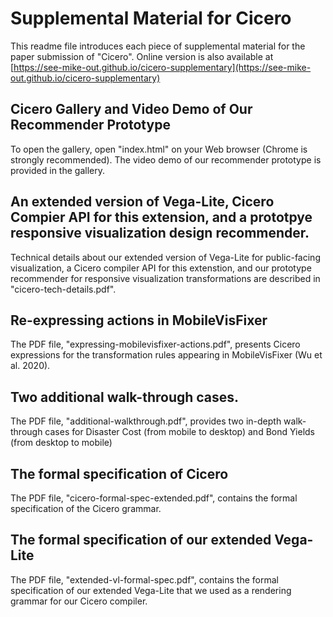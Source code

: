 # Supplemental Material for Cicero
This readme file introduces each piece of supplemental material for the paper submission of "Cicero". 
Online version is also available at [https://see-mike-out.github.io/cicero-supplementary](https://see-mike-out.github.io/cicero-supplementary)

## Cicero Gallery and Video Demo of Our Recommender Prototype
To open the gallery, open "index.html" on your Web browser (Chrome is strongly recommended).
The video demo of our recommender prototype is provided in the gallery.

## An extended version of Vega-Lite, Cicero Compier API for this extension, and a prototpye responsive visualization design recommender.
Technical details about our extended version of Vega-Lite for public-facing visualization, a Cicero compiler API for this extenstion, and our prototype recommender for responsive visualization transformations are described in "cicero-tech-details.pdf".

## Re-expressing actions in MobileVisFixer
The PDF file, "expressing-mobilevisfixer-actions.pdf", presents Cicero expressions for the transformation rules appearing in MobileVisFixer (Wu et al. 2020).

## Two additional walk-through cases.
The PDF file, "additional-walkthrough.pdf", provides two in-depth walk-through cases for Disaster Cost (from mobile to desktop) and Bond Yields (from desktop to mobile)

## The formal specification of Cicero
The PDF file, "cicero-formal-spec-extended.pdf", contains the formal specification of the Cicero grammar.

## The formal specification of our extended Vega-Lite
The PDF file, "extended-vl-formal-spec.pdf", contains the formal specification of our extended Vega-Lite that we used as a rendering grammar for our Cicero compiler.